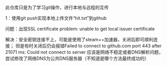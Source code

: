 此仓库只是为了学习git操作，进行本地与远程的互传


1：使用git push实现本地上传文件“hit.txt”到github

问题：出现SSL certificate problem: unable to get local issuer certificate

解决：安全密钥连接不上，可能是使用了steam++加速器，关闭后即可顺利连接；
    但是有时关闭后仍会报错Failed to connect to github.com port 443 after 21071 ms: Could not connect to server
    应该是网络不稳定或者DNS解析问题，尝试修改了网络DNS为公共DNS服务器（不知道是哪个方法最终成功的）
      
